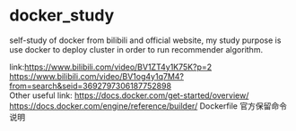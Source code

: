 # docker_study
self-study of docker from bilibili and official website, my study purpose is use docker to deploy cluster in order to run recommender algorithm.

link:https://www.bilibili.com/video/BV1ZT4y1K75K?p=2  
     https://www.bilibili.com/video/BV1og4y1q7M4?from=search&seid=3692797306187752898  
Other useful link: https://docs.docker.com/get-started/overview/  
https://docs.docker.com/engine/reference/builder/   Dockerfile 官方保留命令说明
